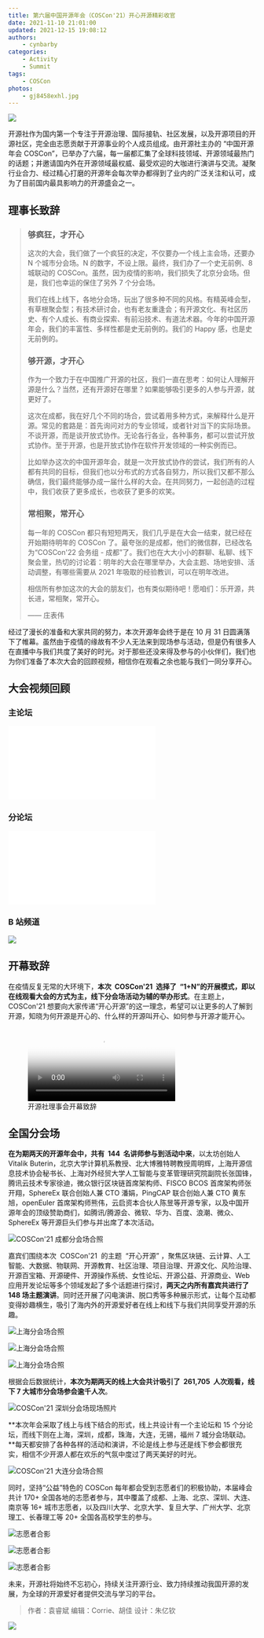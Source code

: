 ```yaml
---
title: 第六届中国开源年会（COSCon'21）开心开源精彩收官
date: 2021-11-10 21:01:00
updated: 2021-12-15 19:08:12
authors:
    - cynbarby
categories:
    - Activity
    - Summit
tags:
    - COSCon
photos:
    - gj8458exhl.jpg
---
```


![](COSCon-2021-summary/gj8458exhl.jpg)

开源社作为国内第一个专注于开源治理、国际接轨、社区发展，以及开源项目的开源社区，完全由志愿贡献于开源事业的个人成员组成。由开源社主办的 “中国开源年会 COSCon”，已举办了六届，每一届都汇集了全球科技领域、开源领域最热门的话题；并邀请国内外在开源领域最权威、最受欢迎的大咖进行演讲与交流。凝聚行业合力、经过精心打磨的开源年会每次举办都得到了业内的广泛关注和认可，成为了目前国内最具影响力的开源盛会之一。

## 理事长致辞

> ### 够疯狂，才开心
>
> 这次的大会，我们做了一个疯狂的决定，不仅要办一个线上主会场，还要办 N 个城市分会场。N 的数字，不设上限。最终，我们办了一个史无前例、8 城联动的 COSCon。虽然，因为疫情的影响，我们损失了北京分会场。但是，我们也幸运的保住了另外 7 个分会场。
>
> 我们在线上线下，各地分会场，玩出了很多种不同的风格。有精英峰会型，有草根聚会型；有技术研讨会，也有老友重逢会；有开源文化、有社区历史、有个人成长、有商业探索、有前沿技术、有道法术器。今年的中国开源年会，我们的丰富性、多样性都是史无前例的。我们的 Happy 感，也是史无前例的。
>
> ### 够开源，才开心
>
> 作为一个致力于在中国推广开源的社区，我们一直在思考：如何让人理解开源是什么？当然，还有开源好在哪里？如果能够吸引更多的人参与开源，就更好了。
>
> 这次在成都，我在好几个不同的场合，尝试着用多种方式，来解释什么是开源。常见的套路是：首先询问对方的专业领域，或者针对当下的实际场景。不谈开源，而是谈开放式协作。无论各行各业，各种事务，都可以尝试开放式协作。至于开源，也是开放式协作在软件开发领域的一种实例而已。
>
> 比如举办这次的中国开源年会，就是一次开放式协作的尝试，我们所有的人都有共同的目标，但我们也以分布式的方式各自努力，所以我们又都不那么确信，我们最终能够办成一届什么样的大会。在共同努力，一起创造的过程中，我们收获了更多成长，也收获了更多的欢笑。
>
> ### 常相聚，常开心
>
> 每一年的 COSCon 都只有短短两天，我们几乎是在大会一结束，就已经在开始期待明年的 COSCon 了。最夸张的是成都，他们的微信群，已经改名为“COSCon'22 会务组 - 成都”了。我们也在大大小小的群聊、私聊、线下聚会里，热切的讨论着：明年的大会在哪里举办，大会主题、场地安排、活动调整，有哪些需要从 2021 年吸取的经验教训，可以在明年改进。
>
> 相信所有参加这次的大会的朋友们，也有类似期待吧！愿咱们：乐开源，共长进，常相聚，常开心。
>
> —— 庄表伟

经过了漫长的准备和大家共同的努力，本次开源年会终于是在 10 月 31 日圆满落下了帷幕。虽然由于疫情的缘故有不少人无法来到现场参与活动，但是仍有很多人在直播中与我们共度了美好的时光。对于那些还没来得及参与的小伙伴们，我们也为你们准备了本次大会的回顾视频，相信你在观看之余也能与我们一同分享开心。

## 大会视频回顾

### 主论坛

<iframe src="//player.bilibili.com/player.html?aid=676457093&bvid=BV1PU4y1g7Gd&cid=435097919&page=1" scrolling="no" border="0" frameborder="no" framespacing="0" allowfullscreen="true"></iframe>

### 分论坛

<iframe src="//player.bilibili.com/player.html?aid=208906174&bvid=BV1Ch41187RJ&cid=436632813&page=1" scrolling="no" border="0" frameborder="no" framespacing="0" allowfullscreen="true"></iframe>

### B 站频道

![](COSCon-2021-summary/1u1o4ckbh80.png)

## 开幕致辞

在疫情反复无常的大环境下，**本次  COSCon'21  选择了  “1+N”的开展模式，即以在线观看大会的方式为主，线下分会场活动为辅的举办形式**。在主题上，COSCon'21 想要向大家传递“开心开源”的这一理念，希望可以让更多的人了解到开源，知晓为何开源是开心的、什么样的开源叫开心、如何参与开源才能开心。

<figure>
    <video
        class="embed-responsive embed-responsive-16by9"
        preload="metadata" crossorigin="anonymous" controls controlslist="nodownload"
        playsinline="isiPhoneShowPlaysinline" webkit-playsinline="isiPhoneShowPlaysinline"
        poster="http://mmbiz.qpic.cn/mmbiz_jpg/hOYDxANDZpjUk7lPb1TX5FQK9HZPdGuchPRUoVXcoianPicicWmX8FxgfpjtwZZOCfmFia3VU2ePDY74GGOPK2Z16w/0?wx_fmt=jpeg"
        src="http://mpvideo.qpic.cn/0b78gyaakaaaiaahhlulanqvanwdau3aabia.f10002.mp4?dis_k=444def34b7075aaff277353b8cf3dc33&amp;dis_t=1644052036&amp;vid=wxv_2129658729372483589&amp;format_id=10002&amp;support_redirect=0&amp;mmversion=false">
    </video>
    <figcaption>开源社理事会开幕致辞</figcaption>
</figure>

## 全国分会场

**在为期两天的开源年会中，共有  144  名讲师参与到活动中来**，以太坊创始人 Vitalik Buterin，北京大学计算机系教授、北大博雅特聘教授周明辉，上海开源信息技术协会秘书长、上海对外经贸大学人工智能与变革管理研究院副院长张国锋，腾讯云技术专家徐迪，微众银行区块链首席架构师、FISCO BCOS 首席架构师张开翔，SphereEx 联合创始人兼 CTO 潘娟，PingCAP 联合创始人兼 CTO 黄东旭，openEuler 首席架构师熊伟，云启资本合伙人陈昱等开源专家，以及中国开源年会的顶级赞助商们，如腾讯/腾源会、微软、华为、百度、浪潮、微众、SphereEx 等开源巨头们参与并出席了本次活动。

![COSCon'21 成都分会场合照](COSCon-2021-summary/8d3lgkobzq.jpg)

嘉宾们围绕本次  COSCon'21  的主题  “开心开源” ，聚焦区块链、云计算、人工智能、大数据、物联网、开源教育、社区治理、项目治理、开源文化、风险治理、开源百宝箱、开源硬件、开源操作系统、女性论坛、开源公益、开源商业、Web  应用开发论坛等多个领域发起了多个话题进行探讨，**两天之内所有嘉宾共进行了 148 场主题演讲**。同时还开展了闪电演讲、脱口秀等多种展示形式，让每个互动都变得妙趣横生，吸引了海内外的开源爱好者在线上和线下与我们共同享受开源的乐趣。

![上海分会场合照](COSCon-2021-summary/1fbe4rfth6b.jpg)

![上海分会场合照](COSCon-2021-summary/96eklsnzsms.jpg)

![上海分会场合照](COSCon-2021-summary/vq2ia5cdsv.jpg)

根据会后数据统计，**本次为期两天的线上大会共计吸引了  261,705  人次观看，线下 7 大城市分会场参会逾千人次**。

![COSCon'21 深圳分会场现场照片](COSCon-2021-summary/2pjwh0hc3js.jpg)

**本次年会采取了线上与线下结合的形式，线上共设计有一个主论坛和 15 个分论坛，而线下则在上海，深圳，成都，珠海，大连，无锡，福州 7 城分会场联动。**每天都安排了各种各样的活动和演讲，不论是线上参与还是线下参会都很充实，相信不少开源人都在欢乐的气氛中度过了两天美好的时光。

![COSCon'21 大连分会场合照](COSCon-2021-summary/pi72mik8wq.jpg)

同时，坚持“公益”特色的 COSCon 每年都会受到志愿者们的积极协助，本届峰会共计 170+ 全国各地的志愿者参与，其中覆盖了成都、上海、北京、深圳、大连、南京等 16+ 城市志愿者，以及四川大学、北京大学、复旦大学、广州大学、北京理工、长春理工等 20+ 全国各高校学生的参与。

![志愿者合影](COSCon-2021-summary/1l4buj661ky.jpg)

![志愿者合影](COSCon-2021-summary/646j5rxb1lg.jpg)

![志愿者合影](COSCon-2021-summary/carh2viftfk.jpg)

未来，开源社将始终不忘初心，持续关注开源行业、致力持续推动我国开源的发展，为全球的开源爱好者提供交流与学习的平台。

> 作者：袁睿斌
> 编辑：Corrie、胡佳
> 设计：朱亿钦

<img src="coscon-2021-summary/1e4ypyrb69l.jpg">
